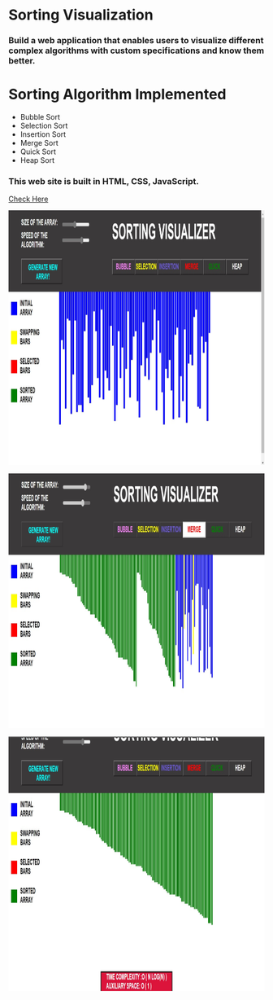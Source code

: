 # Sorting Visualization

### Build a web application that enables users to visualize different complex algorithms with custom specifications and know them better.
# Sorting Algorithm Implemented
 * Bubble Sort
 * Selection Sort
 * Insertion Sort
 * Merge Sort
 * Quick Sort
 * Heap Sort

### This web site is built in <b>HTML, CSS, JavaScript.</b>
<a href="https://nilesh1206.github.io/Sorting_Algorithm_Visualizer/">Check Here</a>
<p style="text-align:center;"><img src="assets/sort1.jpg" width="700" height="500"></p>
<p style="text-align:center;"><img src="assets/sort2.jpg" width="700" height="500"></p>
<p style="text-align:center;"><img src="assets/sort3.jpg" width="700" height="500"></p>


